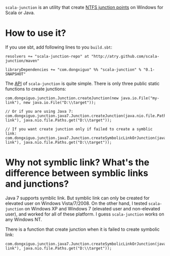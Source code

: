 `scala-junction` is an utility that create [NTFS junction points](https://en.wikipedia.org/wiki/NTFS_junction_point) on Windows for Scala or Java.
# How to use it?
If you use sbt, add following lines to you `build.sbt`:

	resolvers += "scala-junction-repo" at "http://atry.github.com/scala-junction/maven"
	
	libraryDependencies += "com.dongxiguo" %% "scala-junction" % "0.1-SNAPSHOT"

The [API](http://atry.github.com/scala-junction/maven/index.html) of `scala-junction` is quite simple. There is only three public static functions to create junctions:

	com.dongxiguo.junction.Junction.createJunction(new java.io.File("my-link"), new java.io.File("D:\\target"));
	
	// Or if you are using Java 7:
	com.dongxiguo.junction.java7.Junction.createJunction(java.nio.file.Path.get("my-link"), java.nio.file.Paths.get("D:\\target"));
	
	// If you want create junction only if failed to create a symblic link:
	com.dongxiguo.junction.java7.Junction.createSymbolicLinkOrJunction(java.nio.file.Path.get("my-link"), java.nio.file.Paths.get("D:\\target"));

# Why not symblic link? What's the difference between symblic links and junctions?
Java 7 supports symblic link. But symblic link can only be created for elevated user on Windows Vista/7/2008. On the other hand, I tested `scala-junction` on Windows XP and Windows 7 (elevated user and non-elevated user), and worked for all of these platform. I guess `scala-junction` works on any Windows NT.

There is a function that create junction when it is failed to create symbolic link:

	com.dongxiguo.junction.java7.Junction.createSymbolicLinkOrJunction(java.nio.file.Path.get("my-link"), java.nio.file.Paths.get("D:\\target"));